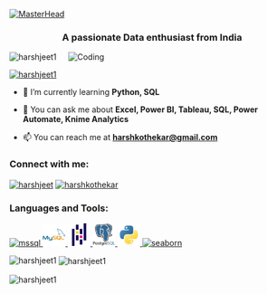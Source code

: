 [![MasterHead](https://github.com/harshjeet1/Resources/blob/main/PowerBIWorkbooks-210531-133702/Power%20BI%20Workbooks/r071wn9s.png?raw=true)](https://rishavchanda.io)


<h3 align="center">A passionate Data enthusiast from India</h3>
<img align="right" alt="Coding" width="400" src="https://cdn.dribbble.com/users/1162077/screenshots/3848914/programmer.gif">
<p align="left"> <img src="https://komarev.com/ghpvc/?username=harshjeet1&label=Profile%20views&color=0e75b6&style=flat" alt="harshjeet1" /> </p>

<p align="left"> <a href="https://github.com/ryo-ma/github-profile-trophy"><img src="https://github-profile-trophy.vercel.app/?username=harshjeet1" alt="harshjeet1" /></a> </p>

- 🌱 I’m currently learning **Python, SQL**

- 💬 You can ask me about **Excel, Power BI, Tableau, SQL, Power Automate, Knime Analytics**

- 📫 You can reach me at **harshkothekar@gmail.com**

<h3 align="left">Connect with me:</h3>
<p align="left">
<a href="https://linkedin.com/in/harshjeet" target="blank"><img align="center" src="https://raw.githubusercontent.com/rahuldkjain/github-profile-readme-generator/master/src/images/icons/Social/linked-in-alt.svg" alt="harshjeet" height="30" width="40" /></a>
<a href="https://www.hackerrank.com/harshkothekar" target="blank"><img align="center" src="https://raw.githubusercontent.com/rahuldkjain/github-profile-readme-generator/master/src/images/icons/Social/hackerrank.svg" alt="harshkothekar" height="30" width="40" /></a>
</p>

<h3 align="left">Languages and Tools:</h3>
<p align="left"> <a href="https://www.microsoft.com/en-us/sql-server" target="_blank" rel="noreferrer"> <img src="https://www.svgrepo.com/show/303229/microsoft-sql-server-logo.svg" alt="mssql" width="40" height="40"/> </a> <a href="https://www.mysql.com/" target="_blank" rel="noreferrer"> <img src="https://raw.githubusercontent.com/devicons/devicon/master/icons/mysql/mysql-original-wordmark.svg" alt="mysql" width="40" height="40"/> </a> <a href="https://pandas.pydata.org/" target="_blank" rel="noreferrer"> <img src="https://raw.githubusercontent.com/devicons/devicon/2ae2a900d2f041da66e950e4d48052658d850630/icons/pandas/pandas-original.svg" alt="pandas" width="40" height="40"/> </a> <a href="https://www.postgresql.org" target="_blank" rel="noreferrer"> <img src="https://raw.githubusercontent.com/devicons/devicon/master/icons/postgresql/postgresql-original-wordmark.svg" alt="postgresql" width="40" height="40"/> </a> <a href="https://www.python.org" target="_blank" rel="noreferrer"> <img src="https://raw.githubusercontent.com/devicons/devicon/master/icons/python/python-original.svg" alt="python" width="40" height="40"/> </a> <a href="https://seaborn.pydata.org/" target="_blank" rel="noreferrer"> <img src="https://seaborn.pydata.org/_images/logo-mark-lightbg.svg" alt="seaborn" width="40" height="40"/> </a> </p>

<p><img align="left" src="https://github-readme-stats.vercel.app/api/top-langs?username=harshjeet1&show_icons=true&locale=en&layout=compact" alt="harshjeet1" /></p>

<p>&nbsp;<img align="center" src="https://github-readme-stats.vercel.app/api?username=harshjeet1&show_icons=true&locale=en" alt="harshjeet1" /></p>

<p><img align="center" src="https://github-readme-streak-stats.herokuapp.com/?user=harshjeet1&" alt="harshjeet1" /></p>
